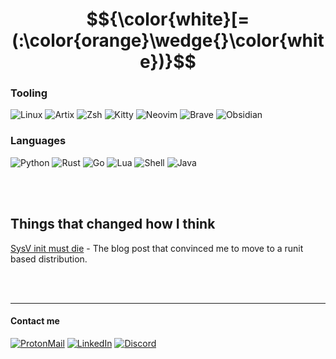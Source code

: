 # $${\color{white}[=(:\color{orange}\wedge{}\color{white})}$$

### Tooling
![Linux](https://img.shields.io/badge/linux-%23FCC624.svg?&style=for-the-badge&logo=linux&logoColor=black)
![Artix](https://img.shields.io/badge/artix-%2310A0CC.svg?&style=for-the-badge&logo=artix%20linux&logoColor=white)
![Zsh](https://img.shields.io/badge/z%20shell-201f31?style=for-the-badge&logo=zsh&logoColor=white)
![Kitty](https://img.shields.io/badge/kitty-7F4622?style=for-the-badge&logo=windows-terminal&logoColor=white)
![Neovim](https://img.shields.io/badge/neovim-019833.svg?&style=for-the-badge&logo=neovim&logoColor=white)
![Brave](https://img.shields.io/badge/brave-FB542B?style=for-the-badge&logo=Brave&logoColor=white)
![Obsidian](https://img.shields.io/badge/obsidian-%23483699.svg?style=for-the-badge&logo=obsidian&logoColor=white)

### Languages
![Python](https://img.shields.io/badge/python-306998?style=for-the-badge&logo=python&logoColor=white)
![Rust](https://img.shields.io/badge/rust-C04C16?style=for-the-badge&logo=rust&logoColor=white)
![Go](https://img.shields.io/badge/go-00ADD8?style=for-the-badge&logo=go&logoColor=white)
![Lua](https://img.shields.io/badge/lua-%232C2D72.svg?style=for-the-badge&logo=lua&logoColor=white)
![Shell](https://img.shields.io/badge/bash%20%26%20zsh-4EAA25?style=for-the-badge&logo=gnu-bash&logoColor=white)
![Java](https://img.shields.io/badge/java-%23ED8B00.svg?style=for-the-badge&logo=openjdk&logoColor=white)

<br/><br/>

## Things that changed how I think

[SysV init must die](https://busybox.net/~vda/init_vs_runsv.html) - The blog post that convinced me to move to a runit based distribution.

<br/><br/>

---

#### Contact me
[![ProtonMail](https://img.shields.io/badge/ProtonMail-6C4BFF?style=for-the-badge&logo=protonmail&logoColor=white)](mailto:github@snxwman.dev)
[![LinkedIn](https://img.shields.io/badge/LinkedIn-0077B5?style=for-the-badge&logo=linkedin&logoColor=white)](www.linkedin.com/in/sam-kopp-63376810b)
[![Discord](https://img.shields.io/badge/Discord-5865F2?style=for-the-badge&logo=discord&logoColor=white)](www.discordapp.com/users/675729211960328203)

<!--
**snxwman/snxwman** is a ✨ _special_ ✨ repository because its `README.md` (this file) appears on your GitHub profile.

Here are some ideas to get you started:

- 🔭 I’m currently working on ...
- 🌱 I’m currently learning ...
- 👯 I’m looking to collaborate on ...
- 🤔 I’m looking for help with ...
- 💬 Ask me about ...
- 📫 How to reach me: ...
- 😄 Pronouns: ...
- ⚡ Fun fact: ...
-->
